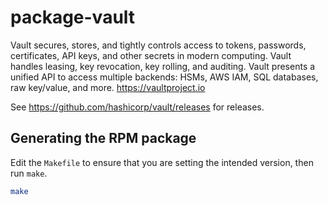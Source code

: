 # package-vault

Vault secures, stores, and tightly controls access to tokens, passwords, certificates, API keys, and other secrets in modern computing. Vault handles leasing, key revocation, key rolling, and auditing. Vault presents a unified API to access multiple backends: HSMs, AWS IAM, SQL databases, raw key/value, and more. <https://vaultproject.io>

See <https://github.com/hashicorp/vault/releases> for releases.

## Generating the RPM package

Edit the `Makefile` to ensure that you are setting the intended version, then run `make`.

```bash
make
```
